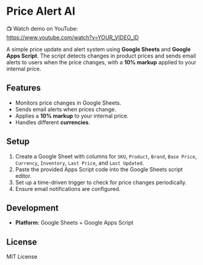 # Price Alert AI

📺 Watch demo on YouTube:  
https://www.youtube.com/watch?v=YOUR_VIDEO_ID

A simple price update and alert system using **Google Sheets** and **Google Apps Script**. The script detects changes in product prices and sends email alerts to users when the price changes, with a **10% markup** applied to your internal price.

## Features

- Monitors price changes in Google Sheets.
- Sends email alerts when prices change.
- Applies a **10% markup** to your internal price.
- Handles different **currencies**.

## Setup

1. Create a Google Sheet with columns for `SKU`, `Product`, `Brand`, `Base Price`, `Currency`, `Inventory`, `Last Price`, and `Last Updated`.
2. Paste the provided Apps Script code into the Google Sheets script editor.
3. Set up a time-driven trigger to check for price changes periodically.
4. Ensure email notifications are configured.

## Development

- **Platform**: Google Sheets + Google Apps Script

## License

MIT License
